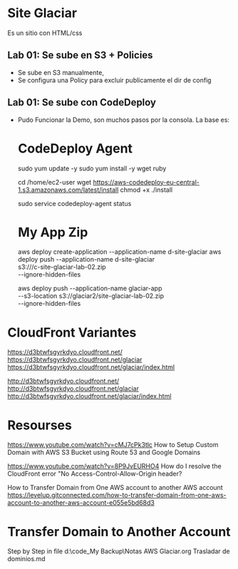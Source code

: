 # Site Glaciar

Es un sitio con HTML/css

## Lab 01: Se sube en S3 + Policies

   - Se sube en S3 manualmente, 
   - Se configura una Policy para excluir publicamente el dir de config

## Lab 01: Se sube con CodeDeploy

   - Pudo Funcionar la Demo, son muchos pasos por la consola.
     La base es:

      # CodeDeploy Agent

      sudo yum update -y 
      sudo yum install -y wget ruby 

      cd /home/ec2-user
      wget https://aws-codedeploy-eu-central-1.s3.amazonaws.com/latest/install
      chmod +x ./install

      sudo service codedeploy-agent status

      # My App Zip

      aws deploy create-application --application-name d-site-glaciar
      aws deploy push               --application-name d-site-glaciar \
               s3://<glaciar-bucket>/c-site-glaciar-lab-02.zip \
            --ignore-hidden-files



      aws deploy push --application-name glaciar-app \
               --s3-location s3://glaciar2/site-glaciar-lab-02.zip \
               --ignore-hidden-files



# CloudFront Variantes

   https://d3btwfsgyrkdyo.cloudfront.net/
   https://d3btwfsgyrkdyo.cloudfront.net/glaciar
   https://d3btwfsgyrkdyo.cloudfront.net/glaciar/index.html
   
   
   http://d3btwfsgyrkdyo.cloudfront.net/
   http://d3btwfsgyrkdyo.cloudfront.net/glaciar
   http://d3btwfsgyrkdyo.cloudfront.net/glaciar/index.html



# Resourses

   https://www.youtube.com/watch?v=cMJ7cPk3tlc
   How to Setup Custom Domain with AWS S3 Bucket using Route 53 and Google Domains

   https://www.youtube.com/watch?v=8P9JvEURHO4
   How do I resolve the CloudFront error "No Access-Control-Allow-Origin header?

   How to Transfer Domain from One AWS account to another AWS account
   https://levelup.gitconnected.com/how-to-transfer-domain-from-one-aws-account-to-another-aws-account-e055e5bd68d3

# Transfer Domain to Another Account

   Step by Step in file
   d:\code\_My Backup\Notas AWS Glaciar.org Trasladar de dominios.md
